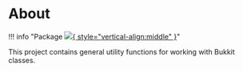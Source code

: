 # About

!!! info "Package [![](https://img.shields.io/maven-metadata/v?label=idofront-util&metadataUrl=https://repo.mineinabyss.com/releases/com/mineinabyss/idofront-util/maven-metadata.xml){ style="vertical-align:middle" }](https://repo.mineinabyss.com/#/releases/com/mineinabyss/idofront-util)"

This project contains general utility functions for working with Bukkit classes.
